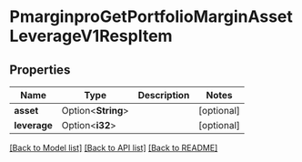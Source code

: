 # PmarginproGetPortfolioMarginAssetLeverageV1RespItem

## Properties

Name | Type | Description | Notes
------------ | ------------- | ------------- | -------------
**asset** | Option<**String**> |  | [optional]
**leverage** | Option<**i32**> |  | [optional]

[[Back to Model list]](../README.md#documentation-for-models) [[Back to API list]](../README.md#documentation-for-api-endpoints) [[Back to README]](../README.md)


